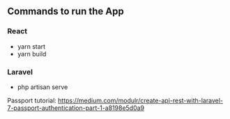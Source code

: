 ## Commands to run the App  

### React
- yarn start
- yarn build 

### Laravel  
- php artisan serve

Passport tutorial:
https://medium.com/modulr/create-api-rest-with-laravel-7-passport-authentication-part-1-a8198e5d0a9